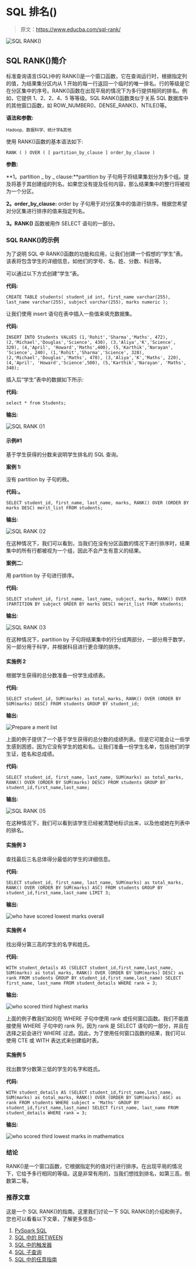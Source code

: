 # SQL 排名()

> 原文：<https://www.educba.com/sql-rank/>

![SQL RANK()](img/1deb0820f2a84474bba3880feaf6b650.png)



## SQL RANK()简介

标准查询语言(SQL)中的 RANK()是一个窗口函数，它在查询运行时，根据指定列的值，为结果集分区内从 1 开始的每一行返回一个临时的唯一排名。行的等级是它在分区集中的序号。RANK()函数在出现平局的情况下为多行提供相同的排名。例如，它提供 1、2、2、4、5 等等级。SQL RANK()函数类似于关系 SQL 数据库中的其他窗口函数，如 ROW_NUMBER()、DENSE_RANK()、NTILE()等。

**语法和参数:**

<small>Hadoop、数据科学、统计学&其他</small>

使用 RANK()函数的基本语法如下:

`RANK ( ) OVER ( [ partition_by_clause ] order_by_clause )`

**参数:**

**1。partition _ by _ clause:**partition by 子句用于将结果集划分为多个组。提及将基于其创建组的列名。如果您没有提及任何内容，那么结果集中的整行将被视为一个分区。

**2。order_by_clause:** order by 子句用于对分区集中的值进行排序。根据您希望对分区集进行排序的值来指定列名。

**3。RANK()** 函数被用作 SELECT 语句的一部分。

### SQL RANK()的示例

为了说明 SQL 中 RANK()函数的功能和应用，让我们创建一个假想的“学生”表。该表将包含学生的详细信息，如他们的学号、名、姓、分数、科目等。

可以通过以下方式创建“学生”表。

**代码:**

`CREATE TABLE students(
student_id int,
first_name varchar(255),
last_name varchar(255),
subject varchar(255),
marks numeric
);`

让我们使用 insert 语句在表中插入一些值来填充数据集。

**代码:**

`INSERT INTO Students VALUES
(1,'Rohit','Sharma','Maths', 472),
(2,'Michael','Douglas','Science', 430),
(3,'Aliya','K','Science', 320),
(4,'April', 'Howard','Maths',400),
(5,'Karthik','Narayan', 'Science', 240),
(1,'Rohit','Sharma','Science', 328),
(2,'Michael','Douglas','Maths', 470),
(3,'Aliya','K','Maths', 220),
(4,'April', 'Howard','Science',500),
(5,'Karthik','Narayan', 'Maths', 340);`

插入后“学生”表中的数据如下所示:

**代码:**

`select * from Students;`

**输出:**

![SQL RANK ()1](img/9aff7a859048b783b9832c8cf5eb6af5.png)



#### 示例#1

基于学生获得的分数来说明学生排名的 SQL 查询。

**案例 1:**

没有 partition by 子句的秩。

**代码:。**

`SELECT
student_id,
first_name,
last_name,
marks,
RANK() OVER (ORDER BY marks DESC) merit_list
FROM
students;`

**输出:**

![SQL RANK ()2](img/f47ea7dee9d64051cd92528c83a82db5.png)



在这种情况下，我们可以看到，当我们在没有分区函数的情况下进行排序时，结果集中的所有行都被视为一个组，因此不会产生有意义的结果。

**案例二:**

用 partition by 子句进行排序。

**代码:**

`SELECT
student_id,
first_name,
last_name,
subject,
marks,
RANK() OVER (PARTITION BY subject ORDER BY marks DESC) merit_list
FROM students;`

**输出:**

![SQL RANK ()3](img/ab7e20eb7aef5880262b3720c9258179.png)



在这种情况下，partition by 子句将结果集中的行分成两部分，一部分用于数学，另一部分用于科学，并根据科目进行更合理的排序。

#### 实施例 2

根据学生获得的总分数准备一份学生成绩表。

**代码:**

`SELECT
student_id,
SUM(marks) as total_marks,
RANK() OVER (ORDER BY SUM(marks) DESC)
FROM students
GROUP BY student_id;`

**输出:**

![Prepare a merit list](img/20d851f6f3b6c83f7314f5e7f84ea0d9.png)



上面的例子提供了一个基于学生获得的总分数的成绩列表。但是它可能会让一些学生感到困惑，因为它没有学生的姓和名。让我们准备一份学生名单，包括他们的学生证，姓名和总成绩。

**代码:**

`SELECT
student_id,
first_name,
last_name,
SUM(marks) as total_marks,
RANK() OVER (ORDER BY SUM(marks) DESC)
FROM students
GROUP BY student_id,first_name,last_name;`

**输出:**

![SQL RANK ()5](img/70da6b7424b1d10ddc0062763701a8c8.png)



在这种情况下，我们可以看到该学生已经被清楚地标识出来，以及他或她在列表中的排名。

#### 实施例 3

查找最后三名总体得分最低的学生的详细信息。

**代码:**

`SELECT
student_id,
first_name,
last_name,
SUM(marks) as total_marks,
RANK() OVER (ORDER BY SUM(marks) ASC)
FROM students
GROUP BY student_id,first_name,last_name
LIMIT 3;`

**输出:**

![who have scored lowest marks overall](img/77342f533c96286087a2d8c809a1584a.png)



#### 实施例 4

找出得分第三高的学生的名字和姓氏。

**代码:**

`WITH student_details
AS (SELECT student_id,first_name,last_name,
SUM(marks) as total_marks,
RANK() OVER (ORDER BY SUM(marks) DESC) as rank
FROM students
GROUP BY student_id,first_name,last_name)
SELECT first_name, last_name
FROM student_details
WHERE rank = 3;`

**输出:**

![who scored third highest marks](img/12a9917c23f218cc43d6fd7f3c89f8a4.png)



上面的例子教我们如何在 WHERE 子句中使用 rank 或任何窗口函数。我们不能直接使用 WHERE 子句中的 rank 列，因为 rank 是 SELECT 语句的一部分，并且在选择之前会进行 WHERE 过滤。因此，为了使用任何窗口函数的结果，我们可以使用 CTE 或 WITH 表达式来创建临时表。

#### 实施例 5

找出数学分数第三低的学生的名字和姓氏。

**代码:**

`WITH student_details
AS (SELECT student_id,first_name,last_name,
SUM(marks) as total_marks,
RANK() OVER (ORDER BY SUM(marks) ASC) as rank
FROM students
WHERE subject = 'Maths'
GROUP BY student_id,first_name,last_name)
SELECT first_name, last_name
FROM student_details
WHERE rank = 3;`

**输出:**

![who scored third lowest marks in mathematics](img/0aa187b6c9f8a183d6529fc8c527f360.png)



### 结论

RANK()是一个窗口函数，它根据指定列的值对行进行排序。在出现平局的情况下，它给予多行相同的等级。这是非常有用的，当我们想找到排名，如第三高，倒数第二等。

### 推荐文章

这是一个 SQL RANK()的指南。这里我们讨论一下 SQL RANK()的介绍和例子。您也可以看看以下文章，了解更多信息–

1.  [PySpark SQL](https://www.educba.com/pyspark-sql/)
2.  [SQL 中的 BETWEEN](https://www.educba.com/between-in-sql/)
3.  [SQL 中的触发器](https://www.educba.com/triggers-in-sql/)
4.  [SQL 子查询](https://www.educba.com/sql-subquery/)
5.  [SQL 中的任意指南](https://www.educba.com/any-in-sql/)





